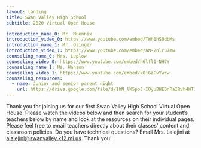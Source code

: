 ```yaml
---
layout: landing
title: Swan Valley High School
subtitle: 2020 Virtual Open House

introduction_name_0: Mr. Muennix
introduction_video_0: https://www.youtube.com/embed/TWh1hS0dbMs
introduction_name_1: Mr. Olinger
introduction_video_1: https://www.youtube.com/embed/aN-2nlru7mw
counseling_name_0: Mrs. Luplow
counseling_video_0: https://www.youtube.com/embed/h6lfl1-NH7Y
counseling_name_1: Ms. Hanson
counseling_video_1: https://www.youtube.com/embed/k0jGzCvYwcw
counseling_resources:
  - name: Junior and senior parent night
    url: https://drive.google.com/file/d/1hN_lK5poJ-IOyuBHEDnPaIRvh4WTJPu_/view?usp=sharing
---
```



Thank you for joining us for our first Swan Valley High School Virtual Open House. Please watch the videos below and then search for your student’s teachers below by name and look at the resources on their individual pages. Please feel free to email teachers directly about their classes' content and classroom policies. Do you have technical questions? Email Mrs. Lalejini at alalejini@swanvalley.k12.mi.us. Thank you!   